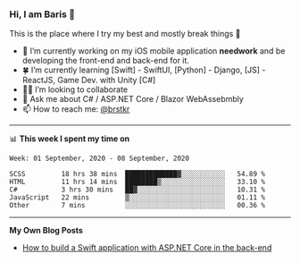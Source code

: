 ### Hi, I am Baris 👋

This is the place where I try my best and mostly break things :rofl:


- 🔭  I’m currently working on my iOS mobile application **needwork** and be developing the front-end and back-end for it.
- 🍀  I’m currently learning [Swift] - SwiftUI, [Python] - Django, [JS] - ReactJS, Game Dev.  with Unity [C#]
- ✌🏻  I’m looking to collaborate
- 💬  Ask me about C# / ASP.NET Core / Blazor WebAssebmbly
- 📫  How to reach me: [@brstkr](https://brstkr.com/contact.html)

---------

📊 **This week I spent my time on**
<!--START_SECTION:waka-->
```text
Week: 01 September, 2020 - 08 September, 2020

SCSS         18 hrs 38 mins  █████████████▓░░░░░░░░░░░   54.89 % 
HTML         11 hrs 14 mins  ████████▒░░░░░░░░░░░░░░░░   33.10 % 
C#           3 hrs 30 mins   ██▓░░░░░░░░░░░░░░░░░░░░░░   10.31 % 
JavaScript   22 mins         ▒░░░░░░░░░░░░░░░░░░░░░░░░   01.11 % 
Other        7 mins          ░░░░░░░░░░░░░░░░░░░░░░░░░   00.36 % 
```
<!--END_SECTION:waka-->

---------

**My Own Blog Posts**
 - [How to build a Swift application with ASP.NET Core in the back-end](https://medium.com/@brstkr3/how-to-connect-your-swift-application-to-an-asp-net-core-back-end-cc0ab9a4fba8)
